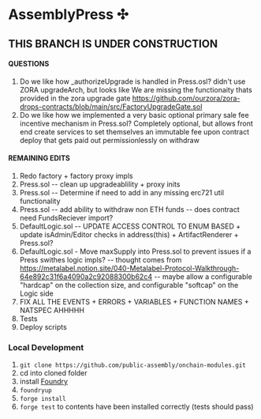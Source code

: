 # AssemblyPress ✣

## THIS BRANCH IS UNDER CONSTRUCTION

#### QUESTIONS
1. Do we like how _authorizeUpgrade is handled in Press.osl? didn't use ZORA upgradeArch, but looks like
    We are missing the functionaity thats provided in the zora upgrade gate
    https://github.com/ourzora/zora-drops-contracts/blob/main/src/FactoryUpgradeGate.sol
2. Do we like how we implemented a very basic optional primary sale fee incentive mechanism in Press.sol?
    Completely optional, but allows front end create services to set themselves an immutable fee
    upon contract deploy that gets paid out permissionlessly on withdraw

#### REMAINING EDITS
1. Redo factory + factory proxy impls
2. Press.sol -- clean up upgradeablility + proxy inits
3. Press.sol -- Determine if need to add in any missing erc721 util functionality
4. Press.sol -- add ability to withdraw non ETH funds
    -- does contract need FundsReciever import?  
5. DefaultLogic.sol -- UPDATE ACCESS CONTROL TO ENUM BASED +  update isAdmin/Editor checks in address(this) + ArtifactRenderer + Press.sol?
6. DefaultLogic.sol - Move maxSupply into Press.sol to prevent issues if a Press swithes logic impls? 
    -- thought comes from https://metalabel.notion.site/040-Metalabel-Protocol-Walkthrough-64e892c31f6a4090a2c92088300b62c4
    -- maybe allow a configurable "hardcap" on the collection size, and configurable "softcap" on the Logic side
7. FIX ALL THE EVENTS + ERRORS + VARIABLES + FUNCTION NAMES + NATSPEC AHHHHH
8. Tests
9. Deploy scripts

### Local Development

1. `git clone https://github.com/public-assembly/onchain-modules.git`
2. cd into cloned folder
3. install [Foundry](https://github.com/foundry-rs/foundry)
4. `foundryup`
5. `forge install`
6. `forge test` to contents have been installed correctly (tests should pass)
